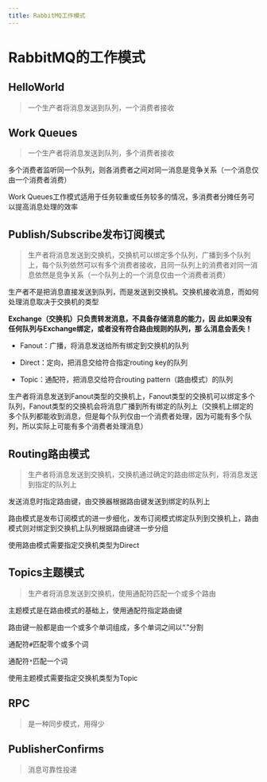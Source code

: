 ```yaml
---
title: RabbitMQ工作模式
---
```


# RabbitMQ的工作模式

## HelloWorld

> 一个生产者将消息发送到队列，一个消费者接收

## Work Queues

> 一个生产者将消息发送到队列，多个消费者接收

多个消费者监听同一个队列，则各消费者之间对同一消息是竞争关系（一个消息仅由一个消费者消费）

Work Queues工作模式适用于任务较重或任务较多的情况，多消费者分摊任务可以提高消息处理的效率

## Publish/Subscribe发布订阅模式

> 生产者将消息发送到交换机，交换机可以绑定多个队列，广播到多个队列上，每个队列依然可以有多个消费者接收，且同一队列上的消费者对同一消息依然是竞争关系（一个队列上的一个消息仅由一个消费者消费）

生产者不是把消息直接发送到队列，而是发送到交换机。交换机接收消息，而如何处理消息取决于交换机的类型

**Exchange（交换机）只负责转发消息，不具备存储消息的能力，因
此如果没有任何队列与Exchange绑定，或者没有符合路由规则的队列，那
么消息会丢失！**

- Fanout：广播，将消息发送给所有绑定到交换机的队列

- Direct：定向，把消息交给符合指定routing key的队列

- Topic：通配符，把消息交给符合routing pattern（路由模式）的队列

生产者将消息发送到Fanout类型的交换机上，Fanout类型的交换机可以绑定多个队列，Fanout类型的交换机会将消息广播到所有绑定的队列上（交换机上绑定的多个队列都能收到消息，但是每个队列仅由一个消费者处理，因为可能有多个队列，所以实际上可能有多个消费者处理消息）

## Routing路由模式

> 生产者将消息发送到交换机，交换机通过确定的路由绑定队列，将消息发送到指定的队列上

发送消息时指定路由键，由交换器根据路由键发送到绑定的队列上

路由模式是发布订阅模式的进一步细化，发布订阅模式绑定队列到交换机上，路由模式则对绑定到交换机上队列根据路由键进一步分组

使用路由模式需要指定交换机类型为Direct

## Topics主题模式

> 生产者将消息发送到交换机，使用通配符匹配一个或多个路由

主题模式是在路由模式的基础上，使用通配符指定路由键

路由键一般都是由一个或多个单词组成，多个单词之间以“.”分割

通配符`#`匹配零个或多个词

通配符`*`匹配一个词

使用主题模式需要指定交换机类型为Topic

## RPC

> 是一种同步模式，用得少

## PublisherConfirms

> 消息可靠性投递